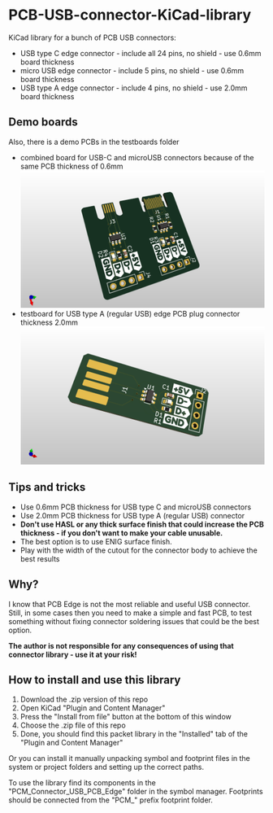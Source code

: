 # PCB-USB-connector-KiCad-library
KiCad library for a bunch of PCB USB connectors:

- USB type C edge connector - include all 24 pins, no shield - use 0.6mm board thickness
- micro USB edge connector - include 5 pins, no shield - use 0.6mm board thickness
- USB type A edge connector - include 4 pins, no shield - use 2.0mm board thickness

## Demo boards
Also, there is a demo PCBs in the testboards folder 
- combined board for USB-C and microUSB connectors because of the same PCB thickness of 0.6mm
![USB-C and microUSB testboard](./assets/USB_C_and_microUSB_testboard_rev.A01.png)
- testboard for USB type A (regular USB) edge PCB plug connector thickness 2.0mm
![USB type A testboard](./assets/USB_A_testboard_rev.A01.png)

## Tips and tricks

- Use 0.6mm PCB thickness for USB type C and microUSB connectors
- Use 2.0mm PCB thickness for USB type A (regular USB) connector
- **Don't use HASL or any thick surface finish that could increase the PCB thickness - if you don't want to make your cable unusable.**
- The best option is to use ENIG surface finish.
- Play with the width of the cutout for the connector body to achieve the best results

## Why?

I know that PCB Edge is not the most reliable and useful USB connector. Still, in some cases then you need to make a simple and fast PCB, to test something without fixing connector soldering issues that could be the best option.

**The author is not responsible for any consequences of using that connector library - use it at your risk!**

## How to install and use this library

1. Download the .zip version of this repo
2. Open KiCad "Plugin and Content Manager"
3. Press the "Install from file" button at the bottom of this window
4. Choose the .zip file of this repo
5. Done, you should find this packet library in the "Installed" tab of the "Plugin and Content Manager"

Or you can install it manually unpacking symbol and footprint files in the system or project folders and setting up the correct paths.

To use the library find its components in the "PCM_Connector_USB_PCB_Edge" folder in the symbol manager. Footprints should be connected from the "PCM_" prefix footprint folder.

